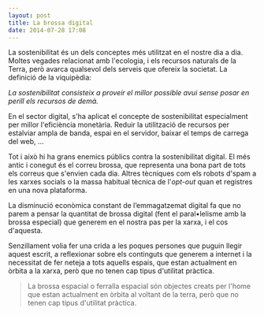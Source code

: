 ```yaml
---
layout: post
title: La brossa digital
date: 2014-07-28 17:08
---
```

La sostenibilitat és un dels conceptes més utilitzat en el nostre dia a dia. Moltes vegades relacionat amb l'ecologia, i els recursos naturals de la Terra, però avarca qualsevol dels serveis que ofereix la societat. La definició de la viquipèdia:

*La sostenibilitat consisteix a proveir el millor possible avui sense posar en perill els recursos de demà.*

En el sector digital, s'ha aplicat el concepte de sostenibilitat especialment per millor l'eficiència monetària. Reduir la utilització de recursos per estalviar ampla de banda, espai en el servidor, baixar el temps de carrega del web, ...

Tot i això hi ha grans enemics públics contra la sostenibilitat digital. El més antic i conegut és el correu brossa, que representa una bona part de tots els correus que s'envien cada dia. Altres tècniques com els robots d'spam a les xarxes socials o la massa habitual tècnica de l'*opt-out* quan et registres en una nova plataforma.

La disminució econòmica constant de l’emmagatzemat digital fa que no parem a pensar la quantitat de brossa digital (fent el paral•lelisme amb la brossa especial) que generem en el nostra pas per la xarxa, i el cos d'aquesta. 

Senzillament volia fer una crida a les poques persones que puguin llegir aquest escrit, a reflexionar sobre els continguts que generem a internet i la necessitat de fer neteja a tots aquells espais, que estan actualment en òrbita a la xarxa, però que no tenen cap tipus d'utilitat pràctica.
> La brossa espacial o ferralla espacial són objectes creats per l'home que estan actualment en òrbita al voltant de la terra, però que no tenen cap tipus d'utilitat pràctica.
